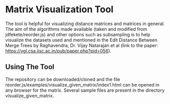 # Matrix Visualization Tool
The tool is helpful for visualizing distance matrices and matrices in general. The aim of the algorithms made available (taken and modified from jdfekete/reorder.js) and other options such as subsampling is to help visualize the datasets used and mentioned in the Edit Distance Between Merge Trees by Raghavendra, Dr. Vijay Natarajan et al (link to the paper: https://vgl.csa.iisc.ac.in/pub/paper.php?pid=056). 
## Using The Tool
The repository can be downloaded/cloned and the file reorder.js/examples/visualize_given_matrix/index1.html can be opened in any browser for the matrix. Several sample files are present in the directory visualize_given_matrix. 
